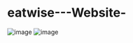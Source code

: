 # eatwise---Website-
![image](https://github.com/user-attachments/assets/9f6136bd-5f8a-4654-bbe1-462b44351913)
![image](https://github.com/user-attachments/assets/b06f708a-cd07-4189-8337-a330ae437c50)
